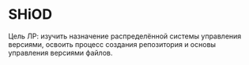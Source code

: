 # SHiOD

Цель ЛР: изучить назначение распределённой системы управления версиями, освоить процесс создания репозитория и основы управления версиями файлов.
